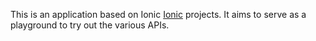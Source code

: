 This is an application based on Ionic [Ionic](http://ionicframework.com/docs/) projects. It aims to serve as a playground to try out the various APIs.

